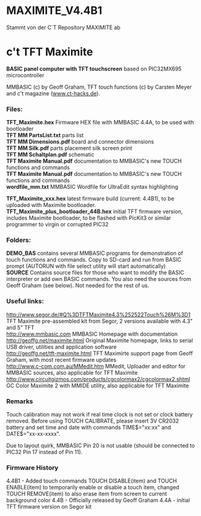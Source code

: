 MAXIMITE_V4.4B1
===============

Stammt von der C`T Repository MAXIMITE ab

c't TFT Maximite
================

<b>BASIC panel computer with TFT touchscreen</b> based on PIC32MX695 microcontroller</b>

MMBASIC (c) by Geoff Graham, TFT touch functions (c) by Carsten Meyer and c't magazine (www.ct-hacks.de).

### Files:

<b>TFT_Maximite.hex</b> Firmware HEX file with MMBASIC 4.4A, to be used with bootloader<br>
<b>TFT MM PartsList.txt</b> parts list<br>
<b>TFT MM Dimensions.pdf</b> board and connector dimensions<br>
<b>TFT MM Silk.pdf</b>	parts placement silk screen print<br>
<b>TFT MM Schaltplan.pdf</b> schematic<br>
<b>TFT Maximite Manual.pdf</b> documentation to MMBASIC's new TOUCH functions and commands<br>
<b>TFT Maximite Manual.pdf</b> documentation to MMBASIC's new TOUCH functions and commands<br>
<b>wordfile_mm.txt</b> MMBASIC Wordfile for UltraEdit syntax highlighting

<b>TFT_Maximite_xxx.hex</b> latest firmware build (current: 4.4B1), to be uploaded with Maximite bootloader.
<b>TFT_Maximite_plus_bootloader_44B.hex</b> initial TFT firmware version, includes Maximite bootloader, to be flashed with PicKit3 or similar programmer to virgin or corrupted PIC32

### Folders:

<b>DEMO_BAS</b> contains several MMBASIC programs for demonstration of touch functions and commands. Copy to SD-card and run from BASIC prompt (AUTORUN with file select utility will start automatically)<br>
<b>SOURCE</b> Contains source files for those who want to modify the BASIC interpreter or add own BASIC commands. You also need the sources from Geoff Graham (see below). Not needed for the rest of us.

### Useful links:

http://www.segor.de/#Q%3DTFTMaximite4.3%252522Touch%26M%3D1 TFT Maximite pre-assembled kit from Segor, 2 versions available with 4.3" and 5" TFT<br>
http://www.mmbasic.com	MMBASIC Homepage with documentation<br>
http://geoffg.net/maximite.html	Original Maximite homepage, links to serial USB driver, 
utilities and application software<br>
http://geoffg.net/tft-maximite.html TFT Maximirte support page from Geoff Graham, with most recent firmware updates<br>
http://www.c-com.com.au/MMedit.htm	MMedit, Uploader and editor for MMBASIC sources, 
also applicable for TFT Maximite<br>
http://www.circuitgizmos.com/products/cgcolormax2/cgcolormax2.shtml	GC Color Maximite 2 with MMIDE utility, 
also applicable for TFT Maximite<br>

### Remarks

Touch calibration may not work if real time clock is not set or clock battery removed. Before using TOUCH CALIBRATE, please insert 3V CR2032 battery and set time and date with commands TIME$="xx:xx" and DATE$="xx-xx-xxxx".

Due to layout quirk, MMBASIC Pin 20 is not usable (should be connected to PIC32 Pin 17 instead of Pin 11).

### Firmware History

4.4B1 - Added touch commands TOUCH DISABLE(item) and TOUCH ENABLE(item) to temporarily enable or disable a touch item, changed TOUCH REMOVE(item) to also erase item from screen to current background color
4.4B - Officially released by Geoff Graham
4.4A - initial TFT firmware version on Segor kit
